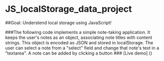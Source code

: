 # JS_localStorage_data_project

##Goal: Understend local storage using JavaScript!

###The following code implements a simple note-taking application. It keeps the user's notes as an object,
associating note titles with content strings. This object is encoded as JSON and stored in localStorage. 
The user can select a note from a "select" field and change that note's text in a "textarea". 
A note can be added by clicking a button ### [Live demo] ()
